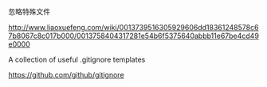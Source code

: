 忽略特殊文件

http://www.liaoxuefeng.com/wiki/0013739516305929606dd18361248578c67b8067c8c017b000/0013758404317281e54b6f5375640abbb11e67be4cd49e0000

A collection of useful .gitignore templates

https://github.com/github/gitignore

